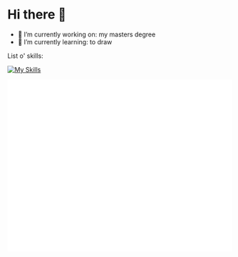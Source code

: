 # Hi there 👋

- 🔭 I’m currently working on: my masters degree
- 🌱 I’m currently learning: to draw

List o' skills:

[![My Skills](https://skillicons.dev/icons?i=html,css,js,react,py,c,cpp,godot,matlab,ps,pr,blender)](https://skillicons.dev)

<div align="center">

![Metrics](/github-metrics.svg)
</div>
